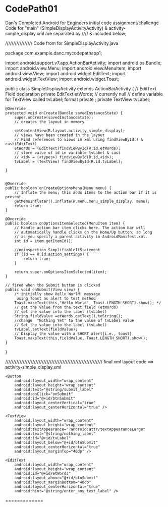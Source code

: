 # CodePath01
Dan's Completed Android for Engineers initial code assignment/challenge
Code for "main" (SimpleDisplayActivityActivity) & activity-simple_display.xml are separated by //// & included below;


///////////////// Code from for SimpleDisplayActivity.java

package com.example.danc.mycodepathapp1;

import android.support.v7.app.ActionBarActivity;
import android.os.Bundle;
import android.view.Menu;
import android.view.MenuItem;
import android.view.View;
import android.widget.EditText;
import android.widget.TextView;
import android.widget.Toast;


public class SimpleDisplayActivity extends ActionBarActivity {
    // EditText Field declaration
    private EditText etWords; // currently null
    // define  variable for TextView called tvLabel; format private <type> <id>;
    private TextView tvLabel;


    @Override
    protected void onCreate(Bundle savedInstanceState) {
        super.onCreate(savedInstanceState);
        // creates the layout in memory

        setContentView(R.layout.activity_simple_display);
        // views have been created in the layout
        // Find references to views in xml using findViewById() & cast(EditText)
        etWords = (EditText)findViewById(R.id.etWords);
        // store value of id in variable tvLabel & cast
        // <id> = (<types>) findviewById(R.id,<id>);
        tvLabel = (TextView) findViewById(R.id.tvLabel);

    }


    @Override
    public boolean onCreateOptionsMenu(Menu menu) {
        // Inflate the menu; this adds items to the action bar if it is present.
        getMenuInflater().inflate(R.menu.menu_simple_display, menu);
        return true;
    }

    @Override
    public boolean onOptionsItemSelected(MenuItem item) {
        // Handle action bar item clicks here. The action bar will
        // automatically handle clicks on the Home/Up button, so long
        // as you specify a parent activity in AndroidManifest.xml.
        int id = item.getItemId();

        //noinspection SimplifiableIfStatement
        if (id == R.id.action_settings) {
            return true;
        }

        return super.onOptionsItemSelected(item);
    }

    // fired when the Submit button is clicked
    public void onSubmit(View view) {
        /* initially show Hello World! message
         using Toast as alert to test method
        Toast.makeText(this,"Hello World", Toast.LENGTH_SHORT).show(); */
        // get the value from the text field (etWords)
        // set the value into the label (tvLabel)
        String fieldValue =etWords.getText().toString();
        //change  "Nothing Yet" to the value of tvLabel value
        // Set the value into the label (tvLabel)
        tvLabel.setText(fieldValue);
        // Display the value with a SHORT alert{i.e., toast}
        Toast.makeText(this,fieldValue, Toast.LENGTH_SHORT).show();
    }
}

///////////////////////////////////////////////////////////// final xml layout code ==> activity-simple_display.xml 

<RelativeLayout xmlns:android="http://schemas.android.com/apk/res/android"
    xmlns:tools="http://schemas.android.com/tools" android:layout_width="match_parent"
    android:layout_height="match_parent" android:paddingLeft="@dimen/activity_horizontal_margin"
    android:paddingRight="@dimen/activity_horizontal_margin"
    android:paddingTop="@dimen/activity_vertical_margin"
    android:paddingBottom="@dimen/activity_vertical_margin"
    tools:context=".SimpleDisplayActivity">

    <Button
        android:layout_width="wrap_content"
        android:layout_height="wrap_content"
        android:text="@string/submit_label"
        android:onClick="onSubmit"
        android:id="@+id/btnSubmit"
        android:layout_centerVertical="true"
        android:layout_centerHorizontal="true" />

    <TextView
        android:layout_width="wrap_content"
        android:layout_height="wrap_content"
        android:textAppearance="?android:attr/textAppearanceLarge"
        android:text="@string/nothing_label"
        android:id="@+id/tvLabel"
        android:layout_below="@+id/btnSubmit"
        android:layout_centerHorizontal="true"
        android:layout_marginTop="40dp" />

    <EditText
        android:layout_width="wrap_content"
        android:layout_height="wrap_content"
        android:id="@+id/etWords"
        android:layout_above="@+id/btnSubmit"
        android:layout_marginBottom="40dp"
        android:layout_centerHorizontal="true"
        android:hint="@string/enter_any_text_label" />

</RelativeLayout>
============= 

